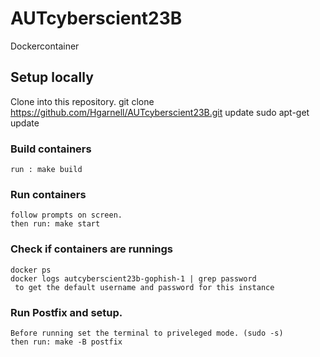 # AUTcyberscient23B
Dockercontainer
## Setup locally
Clone into this repository.
 git clone https://github.com/Hgarnell/AUTcyberscient23B.git
 update 
 sudo apt-get update
### Build containers
    run : make build
### Run containers
    follow prompts on screen.
    then run: make start
### Check if containers are runnings
    docker ps
    docker logs autcyberscient23b-gophish-1 | grep password
     to get the default username and password for this instance

### Run Postfix and setup. 
    Before running set the terminal to priveleged mode. (sudo -s)
    then run: make -B postfix

    

